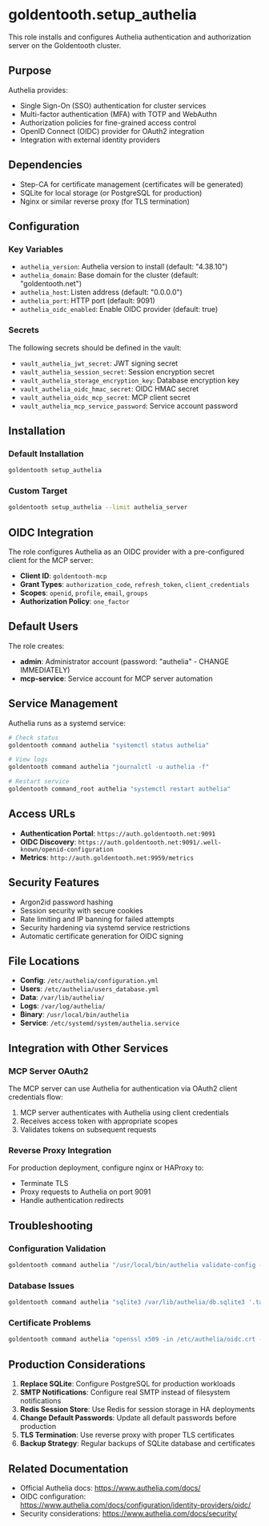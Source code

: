 # goldentooth.setup_authelia

This role installs and configures Authelia authentication and authorization server on the Goldentooth cluster.

## Purpose

Authelia provides:
- Single Sign-On (SSO) authentication for cluster services
- Multi-factor authentication (MFA) with TOTP and WebAuthn
- Authorization policies for fine-grained access control
- OpenID Connect (OIDC) provider for OAuth2 integration
- Integration with external identity providers

## Dependencies

- Step-CA for certificate management (certificates will be generated)
- SQLite for local storage (or PostgreSQL for production)
- Nginx or similar reverse proxy (for TLS termination)

## Configuration

### Key Variables

- `authelia_version`: Authelia version to install (default: "4.38.10")
- `authelia_domain`: Base domain for the cluster (default: "goldentooth.net")
- `authelia_host`: Listen address (default: "0.0.0.0")
- `authelia_port`: HTTP port (default: 9091)
- `authelia_oidc_enabled`: Enable OIDC provider (default: true)

### Secrets

The following secrets should be defined in the vault:
- `vault_authelia_jwt_secret`: JWT signing secret
- `vault_authelia_session_secret`: Session encryption secret
- `vault_authelia_storage_encryption_key`: Database encryption key
- `vault_authelia_oidc_hmac_secret`: OIDC HMAC secret
- `vault_authelia_oidc_mcp_secret`: MCP client secret
- `vault_authelia_mcp_service_password`: Service account password

## Installation

### Default Installation
```bash
goldentooth setup_authelia
```

### Custom Target
```bash
goldentooth setup_authelia --limit authelia_server
```

## OIDC Integration

The role configures Authelia as an OIDC provider with a pre-configured client for the MCP server:

- **Client ID**: `goldentooth-mcp`
- **Grant Types**: `authorization_code`, `refresh_token`, `client_credentials`
- **Scopes**: `openid`, `profile`, `email`, `groups`
- **Authorization Policy**: `one_factor`

## Default Users

The role creates:
- **admin**: Administrator account (password: "authelia" - CHANGE IMMEDIATELY)
- **mcp-service**: Service account for MCP server automation

## Service Management

Authelia runs as a systemd service:
```bash
# Check status
goldentooth command authelia "systemctl status authelia"

# View logs
goldentooth command authelia "journalctl -u authelia -f"

# Restart service
goldentooth command_root authelia "systemctl restart authelia"
```

## Access URLs

- **Authentication Portal**: `https://auth.goldentooth.net:9091`
- **OIDC Discovery**: `https://auth.goldentooth.net:9091/.well-known/openid-configuration`
- **Metrics**: `http://auth.goldentooth.net:9959/metrics`

## Security Features

- Argon2id password hashing
- Session security with secure cookies
- Rate limiting and IP banning for failed attempts
- Security hardening via systemd service restrictions
- Automatic certificate generation for OIDC signing

## File Locations

- **Config**: `/etc/authelia/configuration.yml`
- **Users**: `/etc/authelia/users_database.yml`
- **Data**: `/var/lib/authelia/`
- **Logs**: `/var/log/authelia/`
- **Binary**: `/usr/local/bin/authelia`
- **Service**: `/etc/systemd/system/authelia.service`

## Integration with Other Services

### MCP Server OAuth2
The MCP server can use Authelia for authentication via OAuth2 client credentials flow:

1. MCP server authenticates with Authelia using client credentials
2. Receives access token with appropriate scopes
3. Validates tokens on subsequent requests

### Reverse Proxy Integration
For production deployment, configure nginx or HAProxy to:
- Terminate TLS
- Proxy requests to Authelia on port 9091
- Handle authentication redirects

## Troubleshooting

### Configuration Validation
```bash
goldentooth command authelia "/usr/local/bin/authelia validate-config --config /etc/authelia/configuration.yml"
```

### Database Issues
```bash
goldentooth command authelia "sqlite3 /var/lib/authelia/db.sqlite3 '.tables'"
```

### Certificate Problems
```bash
goldentooth command authelia "openssl x509 -in /etc/authelia/oidc.crt -text -noout"
```

## Production Considerations

1. **Replace SQLite**: Configure PostgreSQL for production workloads
2. **SMTP Notifications**: Configure real SMTP instead of filesystem notifications
3. **Redis Session Store**: Use Redis for session storage in HA deployments
4. **Change Default Passwords**: Update all default passwords before production
5. **TLS Termination**: Use reverse proxy with proper TLS certificates
6. **Backup Strategy**: Regular backups of SQLite database and certificates

## Related Documentation

- Official Authelia docs: https://www.authelia.com/docs/
- OIDC configuration: https://www.authelia.com/docs/configuration/identity-providers/oidc/
- Security considerations: https://www.authelia.com/docs/security/